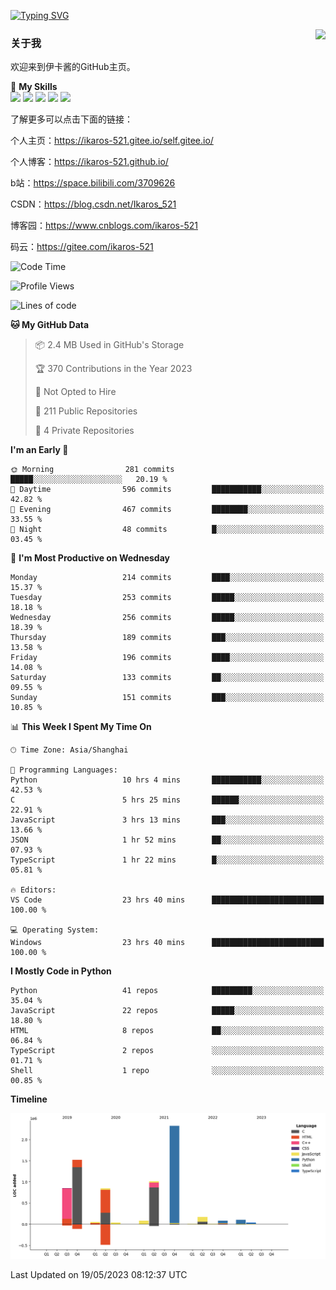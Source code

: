 [![Typing SVG](https://readme-typing-svg.herokuapp.com?size=25&duration=2500&color=8C43EA&vCenter=true&width=200&height=40&lines=Hi+Welcome+%F0%9F%91%8B%F0%9F%8F%BB;I'm+Love丶伊卡洛斯)](https://git.io/typing-svg)

<a href="#">
  <img align="right" src="https://github-readme-stats.vercel.app/api?username=Ikaros-521&count_private=true&show_icons=true&bg_color=15,f2f7fd,E0EAFC" />
</a>

### 关于我

欢迎来到伊卡酱的GitHub主页。

🌟 **My Skills**  
![](https://img.shields.io/badge/-C-A8B9CC?style=flat-square&logo=C&logoColor=fff)
![](https://img.shields.io/badge/-Python-3776AB?style=flat-square&logo=Python&logoColor=fff)
![](https://img.shields.io/badge/-JavaScript-F7DF1E?style=flat-square&logo=JavaScript&logoColor=fff)
![](https://img.shields.io/badge/-C++-00599C?style=flat-square&logo=Cpp&logoColor=fff)
![](https://img.shields.io/badge/-Linux-000000?style=flat-square&logo=Linux&logoColor=fff)

了解更多可以点击下面的链接：

个人主页：https://ikaros-521.gitee.io/self.gitee.io/

个人博客：https://ikaros-521.github.io/   

b站：https://space.bilibili.com/3709626

CSDN：https://blog.csdn.net/Ikaros_521

博客园：https://www.cnblogs.com/ikaros-521

码云：https://gitee.com/ikaros-521

<!--START_SECTION:waka-->
![Code Time](http://img.shields.io/badge/Code%20Time-185%20hrs%2015%20mins-blue)

![Profile Views](http://img.shields.io/badge/Profile%20Views-39-blue)

![Lines of code](https://img.shields.io/badge/From%20Hello%20World%20I%27ve%20Written-7.1%20million%20lines%20of%20code-blue)

**🐱 My GitHub Data** 

> 📦 2.4 MB Used in GitHub's Storage 
 > 
> 🏆 370 Contributions in the Year 2023
 > 
> 🚫 Not Opted to Hire
 > 
> 📜 211 Public Repositories 
 > 
> 🔑 4 Private Repositories 
 > 
**I'm an Early 🐤** 

```text
🌞 Morning                281 commits         █████░░░░░░░░░░░░░░░░░░░░   20.19 % 
🌆 Daytime                596 commits         ███████████░░░░░░░░░░░░░░   42.82 % 
🌃 Evening                467 commits         ████████░░░░░░░░░░░░░░░░░   33.55 % 
🌙 Night                  48 commits          █░░░░░░░░░░░░░░░░░░░░░░░░   03.45 % 
```
📅 **I'm Most Productive on Wednesday** 

```text
Monday                   214 commits         ████░░░░░░░░░░░░░░░░░░░░░   15.37 % 
Tuesday                  253 commits         █████░░░░░░░░░░░░░░░░░░░░   18.18 % 
Wednesday                256 commits         █████░░░░░░░░░░░░░░░░░░░░   18.39 % 
Thursday                 189 commits         ███░░░░░░░░░░░░░░░░░░░░░░   13.58 % 
Friday                   196 commits         ████░░░░░░░░░░░░░░░░░░░░░   14.08 % 
Saturday                 133 commits         ██░░░░░░░░░░░░░░░░░░░░░░░   09.55 % 
Sunday                   151 commits         ███░░░░░░░░░░░░░░░░░░░░░░   10.85 % 
```


📊 **This Week I Spent My Time On** 

```text
🕑︎ Time Zone: Asia/Shanghai

💬 Programming Languages: 
Python                   10 hrs 4 mins       ███████████░░░░░░░░░░░░░░   42.53 % 
C                        5 hrs 25 mins       ██████░░░░░░░░░░░░░░░░░░░   22.91 % 
JavaScript               3 hrs 13 mins       ███░░░░░░░░░░░░░░░░░░░░░░   13.66 % 
JSON                     1 hr 52 mins        ██░░░░░░░░░░░░░░░░░░░░░░░   07.93 % 
TypeScript               1 hr 22 mins        █░░░░░░░░░░░░░░░░░░░░░░░░   05.81 % 

🔥 Editors: 
VS Code                  23 hrs 40 mins      █████████████████████████   100.00 % 

💻 Operating System: 
Windows                  23 hrs 40 mins      █████████████████████████   100.00 % 
```

**I Mostly Code in Python** 

```text
Python                   41 repos            █████████░░░░░░░░░░░░░░░░   35.04 % 
JavaScript               22 repos            █████░░░░░░░░░░░░░░░░░░░░   18.80 % 
HTML                     8 repos             ██░░░░░░░░░░░░░░░░░░░░░░░   06.84 % 
TypeScript               2 repos             ░░░░░░░░░░░░░░░░░░░░░░░░░   01.71 % 
Shell                    1 repo              ░░░░░░░░░░░░░░░░░░░░░░░░░   00.85 % 
```



**Timeline**

![Lines of Code chart](https://raw.githubusercontent.com/Ikaros-521/Ikaros-521/main/assets/bar_graph.png)


 Last Updated on 19/05/2023 08:12:37 UTC
<!--END_SECTION:waka-->


<!--
**Ikaros-521/Ikaros-521** is a ✨ _special_ ✨ repository because its `README.md` (this file) appears on your GitHub profile.

Here are some ideas to get you started:

- 🔭 I’m currently working on ...
- 🌱 I’m currently learning ...
- 👯 I’m looking to collaborate on ...
- 🤔 I’m looking for help with ...
- 💬 Ask me about ...
- 📫 How to reach me: ...
- 😄 Pronouns: ...
- ⚡ Fun fact: ...
-->

